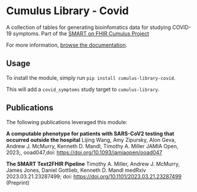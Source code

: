 # Cumulus Library - Covid

A collection of tables for generating bioinfomatics data for studying COVID-19 symptoms. 
Part of the [SMART on FHIR Cumulus Project](https://smarthealthit.org/cumulus-a-universal-sidecar-for-a-smart-learning-healthcare-system/)

For more information, [browse the documentation](https://docs.smarthealthit.org/cumulus/library).

## Usage

To install the module, simply run `pip install cumulus-library-covid`.

This will add a `covid_symptoms` study target to `cumulus-library`.

## Publications

The following publications leveraged this module:

__A computable phenotype for patients with SARS-CoV2 testing that occurred outside the hospital__
Lijing Wang, Amy Zipursky, Alon Geva, Andrew J. McMurry, Kenneth D. Mandl, Timothy A. Miller
JAMIA Open, 2023;, ooad047,doi: https://doi.org/10.1093/jamiaopen/ooad047 

__The SMART Text2FHIR Pipeline__
Timothy A. Miller, Andrew J. McMurry, James Jones, Daniel Gottlieb, Kenneth D. Mandl
medRxiv 2023.03.21.23287499; doi: https://doi.org/10.1101/2023.03.21.23287499 (Preprint)